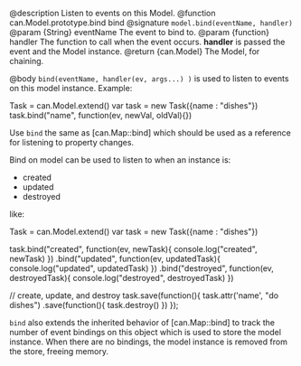 @description Listen to events on this Model.
@function can.Model.prototype.bind bind
@signature `model.bind(eventName, handler)`
@param {String} eventName The event to bind to.
@param {function} handler The function to call when the
event occurs. __handler__ is passed the event and the
Model instance.
@return {can.Model} The Model, for chaining.

@body
`bind(eventName, handler(ev, args...) )` is used to listen
to events on this model instance.  Example:

   Task = can.Model.extend()
   var task = new Task({name : "dishes"})
   task.bind("name", function(ev, newVal, oldVal){})

Use `bind` the
same as [can.Map::bind] which should be used as
a reference for listening to property changes.

Bind on model can be used to listen to when
an instance is:

- created
- updated
- destroyed

like:

   Task = can.Model.extend()
   var task = new Task({name : "dishes"})

   task.bind("created", function(ev, newTask){
     console.log("created", newTask)
   })
   .bind("updated", function(ev, updatedTask){
     console.log("updated", updatedTask)
   })
   .bind("destroyed", function(ev, destroyedTask){
     console.log("destroyed", destroyedTask)
   })

   // create, update, and destroy
   task.save(function(){
     task.attr('name', "do dishes")
         .save(function(){
           task.destroy()
         })
   });


`bind` also extends the inherited
behavior of [can.Map::bind] to track the number
of event bindings on this object which is used to store
the model instance.  When there are no bindings, the
model instance is removed from the store, freeing memory.